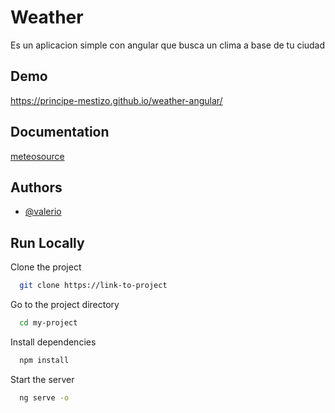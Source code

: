 
# Weather
Es un aplicacion simple con angular que busca un clima  a base de tu ciudad


## Demo

https://principe-mestizo.github.io/weather-angular/


## Documentation

[meteosource](https://www.meteosource.com/es/documentation)


## Authors

- [@valerio](https://github.com/Principe-Mestizo)


## Run Locally

Clone the project

```bash
  git clone https://link-to-project
```

Go to the project directory

```bash
  cd my-project
```

Install dependencies

```bash
  npm install
```

Start the server

```bash
  ng serve -o
```

